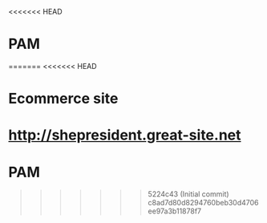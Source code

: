 <<<<<<< HEAD
# PAM
=======
<<<<<<< HEAD
# Ecommerce site
http://shepresident.great-site.net
=======
# PAM
>>>>>>> 5224c43 (Initial commit)
>>>>>>> c8ad7d80d8294760beb30d4706ee97a3b11878f7
